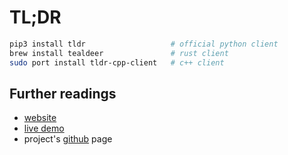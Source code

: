 # TL;DR

```sh
pip3 install tldr                   # official python client
brew install tealdeer               # rust client
sudo port install tldr-cpp-client   # c++ client
```

## Further readings

- [website]
- [live demo]
- project's [github] page

[github]: https://github.com/tldr-pages/tldr
[live demo]: https://tldr.ostera.io
[website]: https://tldr.sh/
